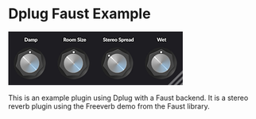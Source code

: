 # Dplug Faust Example

![Screenshot](./screenshot.png)

This is an example plugin using Dplug with a Faust backend.  It is a stereo reverb plugin using the Freeverb demo from the Faust library.